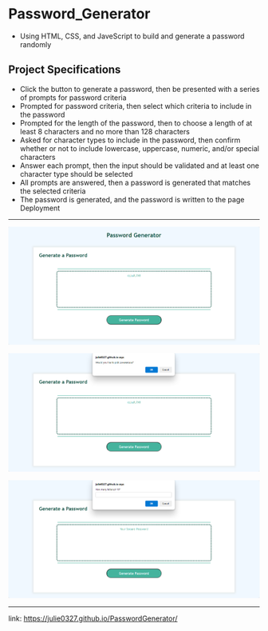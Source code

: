 # Password_Generator

- Using HTML, CSS, and JaveScript to build and generate a password randomly

## Project Specifications

- Click the button to generate a password, then be presented with a series of prompts for password criteria
- Prompted for password criteria, then select which criteria to include in the password
- Prompted for the length of the password, then to choose a length of at least 8 characters and no more than 128 characters
- Asked for character types to include in the password, then confirm whether or not to include lowercase, uppercase, numeric, and/or special characters
- Answer each prompt, then the input should be validated and at least one character type should be selected
- All prompts are answered, then a password is generated that matches the selected criteria
- The password is generated, and the password is written to the page
  Deployment

---
![](https://github.com/julie0327/PasswordGenerator/blob/main/img1.png)

![](https://github.com/julie0327/PasswordGenerator/blob/main/img2.png)

![](https://github.com/julie0327/PasswordGenerator/blob/main/img3.png)

---
link: https://julie0327.github.io/PasswordGenerator/

